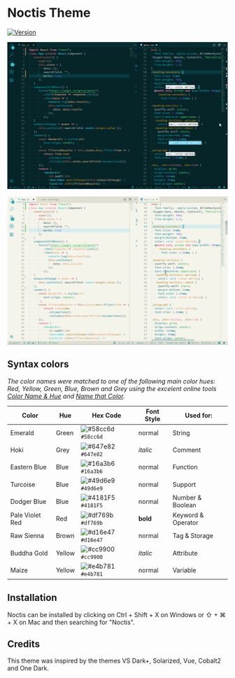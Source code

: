# Noctis Theme

[![Version](https://vsmarketplacebadge.apphb.com/version/liviuschera.noctis.svg)](https://marketplace.visualstudio.com/items?itemName=liviuschera.noctis)


![Noctis Screenshot](images/noctis-dark.png)

![Noctis Screenshot](images/noctis-light.png)


## Syntax colors

_The color names were matched to one of the following main color hues: Red, Yellow, Green, Blue, Brown and Grey using the excelent online tools [Color Name & Hue](http://www.color-blindness.com/color-name-hue/) and [Name that Color](http://chir.ag/projects/name-that-color)._


| Color           | Hue    | Hex Code                                                           | Font Style | Used for:          |
| --------------- | ------ | ------------------------------------------------------------------ | ---------- | ------------------ |
| Emerald         | Green  | ![#58cc6d](https://placehold.it/19/58cc6d/000000?text=+) `#58cc6d` | normal     | String             |
| Hoki            | Grey   | ![#647e82](https://placehold.it/19/647e82/000000?text=+) `#647e82` | _italic_   | Comment            |
| Eastern Blue    | Blue   | ![#16a3b6](https://placehold.it/19/16a3b6/000000?text=+) `#16a3b6` | normal     | Function           |
| Turcoise        | Blue   | ![#49d6e9](https://placehold.it/19/49d6e9/000000?text=+) `#49d6e9` | normal     | Support            |
| Dodger Blue     | Blue   | ![#4181F5](https://placehold.it/19/4181F5/000000?text=+) `#4181F5` | normal     | Number & Boolean   |
| Pale Violet Red | Red    | ![#df769b](https://placehold.it/19/df769b/000000?text=+) `#df769b` | __bold__   | Keyword & Operator |
| Raw Sienna      | Brown  | ![#d16e47](https://placehold.it/19/d16e47/000000?text=+) `#d16e47` | normal     | Tag & Storage      |
| Buddha Gold     | Yellow | ![#cc9900](https://placehold.it/19/cc9900/000000?text=+) `#cc9900` | _italic_   | Attribute          |
| Maize           | Yellow | ![#e4b781](https://placehold.it/19/e4b781/000000?text=+) `#e4b781` | normal     | Variable           |


## Installation

Noctis can be installed by clicking on Ctrl + Shift + X on Windows or ⇧ + ⌘ + X on Mac and then searching for "Noctis".

## Credits

This theme was inspired by the themes VS Dark+, Solarized, Vue, Cobalt2 and One Dark.
